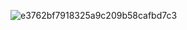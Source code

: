 ![e3762bf7918325a9c209b58cafbd7c3](https://github.com/user-attachments/assets/af8e8bb4-bbd7-48a3-bdfe-76657f63873e)
